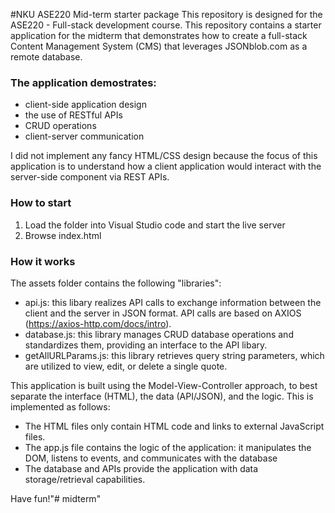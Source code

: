#NKU ASE220 Mid-term starter package
This repository is designed for the ASE220 - Full-stack development course. This repository contains a starter application for the midterm that demonstrates how to create a full-stack Content Management System (CMS) that leverages JSONblob.com as a remote database.

### The application demostrates:
- client-side application design
- the use of RESTful APIs
- CRUD operations
- client-server communication

I did not implement any fancy HTML/CSS design because the focus of this application is to understand how a client application would interact with the server-side component via REST APIs.

### How to start
1. Load the folder into Visual Studio code and start the live server
2. Browse index.html

### How it works
The assets folder contains the following "libraries":
- api.js: this libary realizes API calls to exchange information between the client and the server in JSON format. API calls are based on AXIOS (https://axios-http.com/docs/intro).
- database.js: this library manages CRUD database operations and standardizes them, providing an interface to the API libary.
- getAllURLParams.js: this library retrieves query string parameters, which are utilized to view, edit, or delete a single quote.

This application is built using the Model-View-Controller approach, to best separate the interface (HTML), the data (API/JSON), and the logic. This is implemented as follows:
- The HTML files only contain HTML code and links to external JavaScript files.
- The app.js file contains the logic of the application: it manipulates the DOM, listens to events, and communicates with the database
- The database and APIs provide the application with data storage/retrieval capabilities.

Have fun!"# midterm" 
